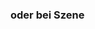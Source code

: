 ﻿### oder bei Szene

<!-- DOCCONTENT
Hier wird eine weitere Szene angegeben, die ausgewertet werden soll.
-->

